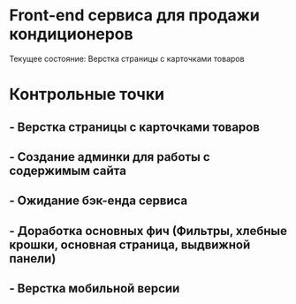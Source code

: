 # Front-end сервиса для продажи кондиционеров

Текущее состояние: Верстка страницы с карточками товаров
<h1>Контрольные точки</h1>
<h2> - Верстка страницы с карточками товаров </h2>
<h2> - Создание админки для работы с содержимым сайта </h2>
<h2> - Ожидание бэк-енда сервиса </h2>
<h2> - Доработка основных фич (Фильтры, хлебные крошки, основная страница, выдвижной панели) </h2>
<h2> - Верстка мобильной версии </h2>
